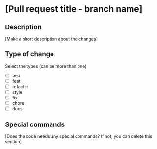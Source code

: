 # [Pull request title - branch name]

## Description

[Make a short description about the changes]

## Type of change

Select the types (can be more than one)

- [ ] test
- [ ] feat
- [ ] refactor
- [ ] style
- [ ] fix
- [ ] chore
- [ ] docs

## Special commands

[Does the code needs any special commands? If not, you can delete this section]
